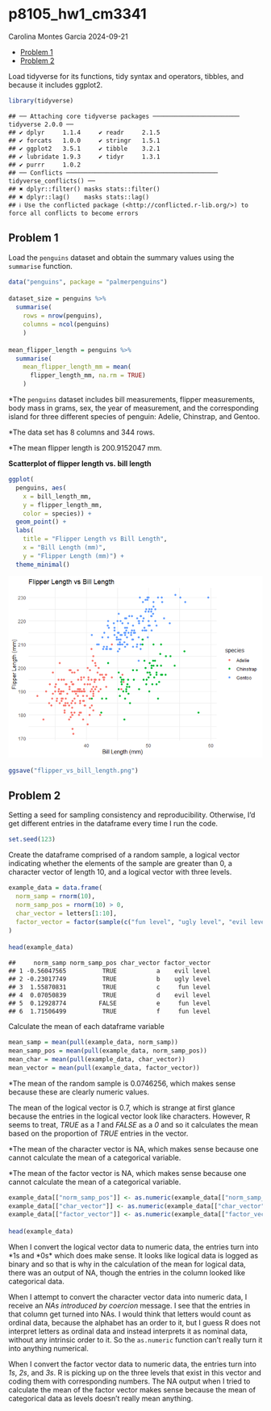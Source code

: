 p8105_hw1_cm3341
================
Carolina Montes Garcia
2024-09-21

- [Problem 1](#problem-1)
- [Problem 2](#problem-2)

Load tidyverse for its functions, tidy syntax and operators, tibbles,
and because it includes ggplot2.

``` r
library(tidyverse)
```

    ## ── Attaching core tidyverse packages ──────────────────────── tidyverse 2.0.0 ──
    ## ✔ dplyr     1.1.4     ✔ readr     2.1.5
    ## ✔ forcats   1.0.0     ✔ stringr   1.5.1
    ## ✔ ggplot2   3.5.1     ✔ tibble    3.2.1
    ## ✔ lubridate 1.9.3     ✔ tidyr     1.3.1
    ## ✔ purrr     1.0.2     
    ## ── Conflicts ────────────────────────────────────────── tidyverse_conflicts() ──
    ## ✖ dplyr::filter() masks stats::filter()
    ## ✖ dplyr::lag()    masks stats::lag()
    ## ℹ Use the conflicted package (<http://conflicted.r-lib.org/>) to force all conflicts to become errors

## Problem 1

Load the `penguins` dataset and obtain the summary values using the
`summarise` function.

``` r
data("penguins", package = "palmerpenguins")

dataset_size = penguins %>%
  summarise(
    rows = nrow(penguins), 
    columns = ncol(penguins)
    )

mean_flipper_length = penguins %>%
  summarise(
    mean_flipper_length_mm = mean(
      flipper_length_mm, na.rm = TRUE)
    )
```

\*The `penguins` dataset includes bill measurements, flipper
measurements, body mass in grams, sex, the year of measurement, and the
corresponding island for three different species of penguin: Adelie,
Chinstrap, and Gentoo.

\*The data set has 8 columns and 344 rows.

\*The mean flipper length is 200.9152047 mm.

**Scatterplot of flipper length vs. bill length**

``` r
ggplot(
  penguins, aes(
    x = bill_length_mm, 
    y = flipper_length_mm, 
    color = species)) +
  geom_point() +
  labs(
    title = "Flipper Length vs Bill Length", 
    x = "Bill Length (mm)", 
    y = "Flipper Length (mm)") +
  theme_minimal()
```

![](p8105_hw1_cm3341_files/figure-gfm/unnamed-chunk-3-1.png)<!-- -->

``` r
ggsave("flipper_vs_bill_length.png")
```

## Problem 2

Setting a seed for sampling consistency and reproducibility. Otherwise,
I’d get different entries in the dataframe every time I run the code.

``` r
set.seed(123)
```

Create the dataframe comprised of a random sample, a logical vector
indicating whether the elements of the sample are greater than 0, a
character vector of length 10, and a logical vector with three levels.

``` r
example_data = data.frame(
  norm_samp = rnorm(10),
  norm_samp_pos = rnorm(10) > 0,
  char_vector = letters[1:10],
  factor_vector = factor(sample(c("fun level", "ugly level", "evil level"), 10, replace = TRUE))
)

head(example_data)
```

    ##     norm_samp norm_samp_pos char_vector factor_vector
    ## 1 -0.56047565          TRUE           a    evil level
    ## 2 -0.23017749          TRUE           b    ugly level
    ## 3  1.55870831          TRUE           c     fun level
    ## 4  0.07050839          TRUE           d    evil level
    ## 5  0.12928774         FALSE           e     fun level
    ## 6  1.71506499          TRUE           f     fun level

Calculate the mean of each dataframe variable

``` r
mean_samp = mean(pull(example_data, norm_samp))
mean_samp_pos = mean(pull(example_data, norm_samp_pos))
mean_char = mean(pull(example_data, char_vector))
mean_vector = mean(pull(example_data, factor_vector))
```

\*The mean of the random sample is 0.0746256, which makes sense because
these are clearly numeric values.

The mean of the logical vector is 0.7, which is strange at first glance
because the entries in the logical vector look like characters. However,
R seems to treat, *TRUE* as a *1* and *FALSE* as a *0* and so it
calculates the mean based on the proportion of *TRUE* entries in the
vector.

\*The mean of the character vector is NA, which makes sense because one
cannot calculate the mean of a categorical variable.

\*The mean of the factor vector is NA, which makes sense because one
cannot calculate the mean of a categorical variable.

``` r
example_data[["norm_samp_pos"]] <- as.numeric(example_data[["norm_samp_pos"]])
example_data[["char_vector"]] <- as.numeric(example_data[["char_vector"]])
example_data[["factor_vector"]] <- as.numeric(example_data[["factor_vector"]])

head(example_data)
```

When I convert the logical vector data to numeric data, the entries turn
into *1s and *0s\* which does make sense. It looks like logical data is
logged as binary and so that is why in the calculation of the mean for
logical data, there was an output of NA, though the entries in the
column looked like categorical data.

When I attempt to convert the character vector data into numeric data, I
receive an *NAs introduced by coercion* message. I see that the entries
in that column get turned into NAs. I would think that letters would
count as ordinal data, because the alphabet has an order to it, but I
guess R does not interpret letters as ordinal data and instead
interprets it as nominal data, without any intrinsic order to it. So the
`as.numeric` function can’t really turn it into anything numerical.

When I convert the factor vector data to numeric data, the entries turn
into *1s*, *2s*, and *3s*. R is picking up on the three levels that
exist in this vector and coding them with corresponding numbers. The NA
output when I tried to calculate the mean of the factor vector makes
sense because the mean of categorical data as levels doesn’t really mean
anything.
